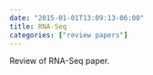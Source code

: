 ```yaml
---
date: "2015-01-01T13:09:13-06:00"
title: RNA-Seq
categories: ["review papers"]
---
```


Review of RNA-Seq paper.
